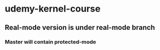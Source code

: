 # udemy-kernel-course

## Real-mode version is under real-mode branch
### Master will contain protected-mode
